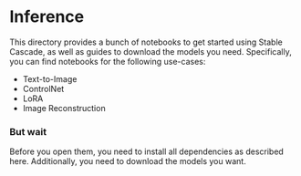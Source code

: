 # Inference

This directory provides a bunch of notebooks to get started using Stable Cascade, as well as guides to download the models you need.
Specifically, you can find notebooks for the following use-cases:
- Text-to-Image
- ControlNet
- LoRA
- Image Reconstruction

### But wait
Before you open them, you need to install all dependencies as described here.
Additionally, you need to download the models you want.
